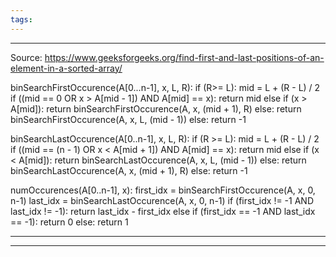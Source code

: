 ```yaml
---
tags:
---
```

---
Source: https://www.geeksforgeeks.org/find-first-and-last-positions-of-an-element-in-a-sorted-array/ 

binSearchFirstOccurence(A[0...n-1], x, L, R):
	if (R>= L):
		mid = L + (R - L) / 2
		if ((mid == 0 OR x > A[mid - 1]) AND A[mid] == x):
			return mid
		else if (x > A[mid]):
			return binSearchFirstOccurence(A, x, (mid + 1), R)
		else:
			return binSearchFirstOccurence(A, x,  L, (mid - 1))
	else:
		return -1

binSearchLastOccurence(A[0..n-1], x, L, R):
	if (R >= L):
		mid = L + (R - L) / 2
		if ((mid == (n - 1) OR  x < A[mid + 1]) AND A[mid] == x):
			return mid
		else if (x < A[mid]):
			return binSearchLastOccurence(A, x, L, (mid - 1))
		else:
			return binSearchLastOccurence(A, x, (mid + 1), R)
	else:
		return -1

numOccurences(A[0..n-1], x):
	first_idx = binSearchFirstOccurence(A, x, 0, n-1) 
	last_idx = binSearchLastOccurence(A, x, 0, n-1)
	if (first_idx != -1 AND last_idx != -1):
		return last_idx - first_idx
	else if (first_idx == -1 AND last_idx == -1):
		return 0
	else:
		return 1

---
---
